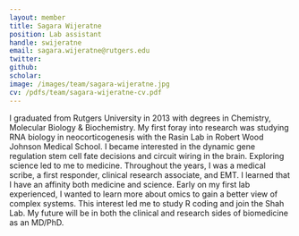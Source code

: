 ```yaml
---
layout: member
title: Sagara Wijeratne
position: Lab assistant
handle: swijeratne
email: sagara.wijeratne@rutgers.edu
twitter: 
github: 
scholar: 
image: /images/team/sagara-wijeratne.jpg
cv: /pdfs/team/sagara-wijeratne-cv.pdf
---
```


I graduated from Rutgers University in 2013 with degrees in Chemistry, Molecular Biology & Biochemistry. My first foray into research was studying RNA biology in neocorticogenesis with the Rasin Lab in Robert Wood Johnson Medical School. I became interested in the dynamic gene regulation stem cell fate decisions and circuit wiring in the brain. Exploring science led to me to medicine. Throughout the years, I was a medical scribe, a first responder, clinical research associate, and EMT. I learned that I have an affinity both medicine and science. Early on my first lab experienced, I wanted to learn more about omics to gain a better view of complex systems. This interest led me to study R coding and join the Shah Lab. My future will be in both the clinical and research sides of biomedicine as an MD/PhD.
